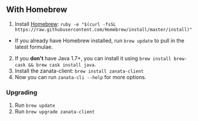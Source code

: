 ## With Homebrew

1. Install [Homebrew](http://brew.sh/): `ruby -e "$(curl -fsSL https://raw.githubusercontent.com/Homebrew/install/master/install)"`
  - If you already have Homebrew installed, run `brew update` to pull in the latest formulae.
2. If you **don't** have Java 1.7+, you can install it using `brew install brew-cask && brew cask install java`.
3. Install the zanata-client: `brew install zanata-client`
4. Now you can run `zanata-cli --help` for more options.

### Upgrading

1. Run `brew update`
2. Run `brew upgrade zanata-client`